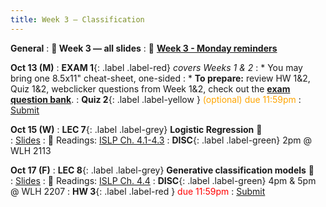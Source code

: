 ```yaml
---
title: Week 3 — Classification
---
```

**General**
: **🛝 Week 3 — all slides**
: 🚨 [**Week 3 - Monday reminders**](https://canvas.ucsd.edu/courses/68350/discussion_topics/984262)

**Oct 13 (M)**
: **EXAM 1**{: .label .label-red} *covers Weeks 1 & 2*
: * You may bring one 8.5x11" cheat-sheet, one-sided
: * **To prepare:** review HW 1&2, Quiz 1&2, webclicker questions from Week 1&2, check out the [**exam question bank**](https://docs.google.com/document/d/1_qDCsYOPsfxllOc6KUFbGIa8eB102DDI4iY1hnWydYE/edit?usp=sharing).
: **Quiz 2**{: .label .label-yellow } <font color="orange">(optional) due 11:59pm</font>
   : [Submit](https://canvas.ucsd.edu/courses/68350/quizzes/229752)

**Oct 15 (W)**
: **LEC 7**{: .label .label-grey} **Logistic Regression** 🎥  
    : [Slides](https://canvas.ucsd.edu/courses/68350/files/16218633)
: 📖 Readings: [ISLP Ch. 4.1-4.3](https://www.statlearning.com/)
: **DISC**{: .label .label-green} 2pm @ WLH 2113

**Oct 17 (F)**
: **LEC 8**{: .label .label-grey} **Generative classification models** 🎥  
    : [Slides](.)
: 📖 Readings: [ISLP Ch. 4.4](https://www.statlearning.com/)
: **DISC**{: .label .label-green} 4pm & 5pm @ WLH 2207
: **HW 3**{: .label .label-red } <font color="red">due 11:59pm</font>
    : [Submit](.)
